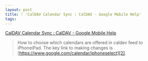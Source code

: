 ```yaml
---
layout: post
title: ! 'CalDAV Calendar Sync : CalDAV - Google Mobile Help'
tags: 
---
```

[CalDAV Calendar Sync : CalDAV - Google Mobile Help][1]

> How to choose which calendars are offered in caldev feed to iPhoneiPad.
The key link to making changes is [https://www.google.com/calendar/iphoneselect][2].

[1]: http://www.google.com/support/mobile/bin/answer.py?answer=151674&cbid=-1p3i839bbvnz&src=cb&lev=%20answer
[2]: https://www.google.com/calendar/iphoneselect

